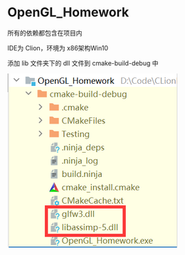 # OpenGL_Homework

所有的依赖都包含在项目内

IDE为 Clion，环境为 x86架构Win10

添加 lib 文件夹下的 dll 文件到 cmake-build-debug 中

<img alt="img.png" src="Github_img/img.png"/>
